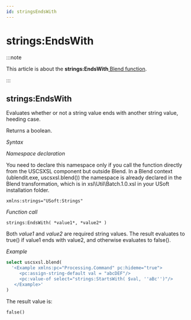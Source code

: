 ```yaml
---
id: stringsEndsWith
---
```


# strings:EndsWith




:::note

This article is about the **strings:EndsWith**[ Blend function](/Repositories/Blend_functions).

:::

## **strings:EndsWith**

Evaluates whether or not a string value ends with another string value, heeding case.

Returns a boolean.

*Syntax*

*Namespace declaration*

You need to declare this namespace only if you call the function directly from the USCSXSL component but outside Blend. In a Blend context (ublendit.exe, uscsxsl.blend()) the namespace is already declared in the Blend transformation, which is in xsl\\Util\\Batch.1.0.xsl in your USoft installation folder.

```
xmlns:strings="USoft:Strings"
```

*Function call*

```
strings:EndsWith( *value1*, *value2* )
```

Both *value1* and *value2* are required string values. The result evaluates to true() if value1 ends with value2, and otherwise evaluates to false().

*Example*

```sql
select uscsxsl.blend(
  '<Example xmlns:pc="Processing.Command" pc:hideme="true">
     <pc:assign-string-default val = "abcDEF"/>
     <pc:value-of select="strings:StartsWith( $val, ''aBc'')"/>
   </Example>'
)
```

The result value is:

```
false()
```

 